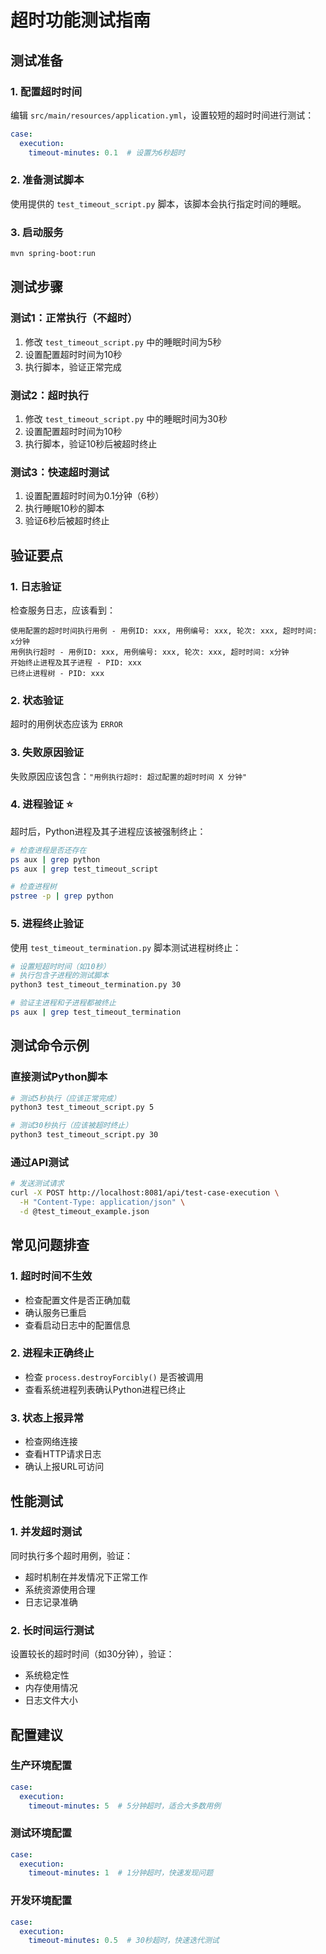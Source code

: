 # 超时功能测试指南

## 测试准备

### 1. 配置超时时间
编辑 `src/main/resources/application.yml`，设置较短的超时时间进行测试：

```yaml
case:
  execution:
    timeout-minutes: 0.1  # 设置为6秒超时
```

### 2. 准备测试脚本
使用提供的 `test_timeout_script.py` 脚本，该脚本会执行指定时间的睡眠。

### 3. 启动服务
```bash
mvn spring-boot:run
```

## 测试步骤

### 测试1：正常执行（不超时）
1. 修改 `test_timeout_script.py` 中的睡眠时间为5秒
2. 设置配置超时时间为10秒
3. 执行脚本，验证正常完成

### 测试2：超时执行
1. 修改 `test_timeout_script.py` 中的睡眠时间为30秒
2. 设置配置超时时间为10秒
3. 执行脚本，验证10秒后被超时终止

### 测试3：快速超时测试
1. 设置配置超时时间为0.1分钟（6秒）
2. 执行睡眠10秒的脚本
3. 验证6秒后被超时终止

## 验证要点

### 1. 日志验证
检查服务日志，应该看到：
```
使用配置的超时时间执行用例 - 用例ID: xxx, 用例编号: xxx, 轮次: xxx, 超时时间: x分钟
用例执行超时 - 用例ID: xxx, 用例编号: xxx, 轮次: xxx, 超时时间: x分钟
开始终止进程及其子进程 - PID: xxx
已终止进程树 - PID: xxx
```

### 2. 状态验证
超时的用例状态应该为 `ERROR`

### 3. 失败原因验证
失败原因应该包含：`"用例执行超时: 超过配置的超时时间 X 分钟"`

### 4. 进程验证 ⭐
超时后，Python进程及其子进程应该被强制终止：
```bash
# 检查进程是否还存在
ps aux | grep python
ps aux | grep test_timeout_script

# 检查进程树
pstree -p | grep python
```

### 5. 进程终止验证
使用 `test_timeout_termination.py` 脚本测试进程树终止：
```bash
# 设置短超时时间（如10秒）
# 执行包含子进程的测试脚本
python3 test_timeout_termination.py 30

# 验证主进程和子进程都被终止
ps aux | grep test_timeout_termination
```

## 测试命令示例

### 直接测试Python脚本
```bash
# 测试5秒执行（应该正常完成）
python3 test_timeout_script.py 5

# 测试30秒执行（应该被超时终止）
python3 test_timeout_script.py 30
```

### 通过API测试
```bash
# 发送测试请求
curl -X POST http://localhost:8081/api/test-case-execution \
  -H "Content-Type: application/json" \
  -d @test_timeout_example.json
```

## 常见问题排查

### 1. 超时时间不生效
- 检查配置文件是否正确加载
- 确认服务已重启
- 查看启动日志中的配置信息

### 2. 进程未正确终止
- 检查 `process.destroyForcibly()` 是否被调用
- 查看系统进程列表确认Python进程已终止

### 3. 状态上报异常
- 检查网络连接
- 查看HTTP请求日志
- 确认上报URL可访问

## 性能测试

### 1. 并发超时测试
同时执行多个超时用例，验证：
- 超时机制在并发情况下正常工作
- 系统资源使用合理
- 日志记录准确

### 2. 长时间运行测试
设置较长的超时时间（如30分钟），验证：
- 系统稳定性
- 内存使用情况
- 日志文件大小

## 配置建议

### 生产环境配置
```yaml
case:
  execution:
    timeout-minutes: 5  # 5分钟超时，适合大多数用例
```

### 测试环境配置
```yaml
case:
  execution:
    timeout-minutes: 1  # 1分钟超时，快速发现问题
```

### 开发环境配置
```yaml
case:
  execution:
    timeout-minutes: 0.5  # 30秒超时，快速迭代测试
```
